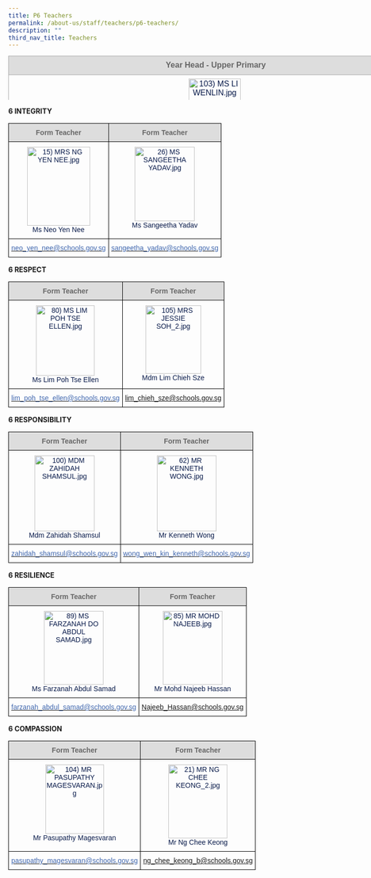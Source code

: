 ```yaml
---
title: P6 Teachers
permalink: /about-us/staff/teachers/p6-teachers/
description: ""
third_nav_title: Teachers
---
```

<table style="margin: auto; outline: 0px; padding: 0px; border-collapse: collapse; clear: both; border: none; color: rgb(8, 26, 74); font-family: Rubik, sans-serif; font-size: 16px; font-style: normal; font-variant-ligatures: normal; font-variant-caps: normal; font-weight: 400; letter-spacing: normal; orphans: 2; text-align: left; text-transform: none; white-space: normal; widows: 2; word-spacing: 0px; -webkit-text-stroke-width: 0px; text-decoration-thickness: initial; text-decoration-style: initial; text-decoration-color: initial; width: 936.898px; height: 89px;" width="0" cellpadding="0" cellspacing="0" border="0" class="ive_eobj_center iveo_table ives_tab_simple3"><tbody style="margin: 0px; outline: 0px; padding: 0px;"><tr style="margin: 0px; outline: 0px; padding: 0px;"><td style="margin: 0px; outline: 0px; padding: 7px; text-align: center; border: 1pt solid rgb(170, 170, 170); width: 817px; background: rgb(221, 221, 221);" width="428"><div style="margin: 0px; outline: 0px; padding: 0px; line-height: normal; text-align: center;" align="center"><font style="margin: 0px; outline: 0px; padding: 0px; line-height: 22.4px; font-family: Rubik, sans-serif !important; font-size: 1rem !important;" size="2"><b style="margin: 0px; outline: 0px; padding: 0px;"><span style="margin: 0px; outline: 0px; padding: 0px; line-height: 22.4px; font-family: Rubik, sans-serif !important; font-size: 1rem !important; color: rgb(102, 102, 102);">&nbsp;Year Head - Upper&nbsp;</span></b><b style="margin: 0px; outline: 0px; padding: 0px;"><span style="margin: 0px; outline: 0px; padding: 0px; line-height: 22.4px; font-family: Rubik, sans-serif !important; font-size: 1rem !important; color: rgb(102, 102, 102);">Primary</span></b></font></div></td></tr><tr style="margin: 0px; outline: 0px; padding: 0px;"><td style="margin: 0px; outline: 0px; padding: 7px; text-align: center; border: 1px solid rgb(170, 170, 170);"><img style="margin: auto; outline: none; padding: 0px; border: none; clear: both; display: block; max-width: 100%; height: 128px; width: 105px;" class="ive_eobj_center" alt="103) MS LI WENLIN.jpg" src="![](/images/103)%20MS%20LI%20WENLIN.jpeg)"><font style="margin: 0px; outline: 0px; padding: 0px; line-height: 22.4px; font-family: Rubik, sans-serif !important; font-size: 1rem !important;">Ms Li Wenlin</font><br style="margin: 0px; outline: 0px; padding: 0px;"></td></tr><tr style="margin: 0px; outline: 0px; padding: 0px;"><td style="margin: 0px; outline: 0px; padding: 7px; text-align: center; border: 1px solid rgb(170, 170, 170);"><div style="margin: 0px; outline: 0px; padding: 0px; line-height: 22.4px; text-align: center;"><a style="margin: 0px; outline: 0px; padding: 0px; color: rgb(64, 103, 174); text-decoration: none;" target="" href="mailto:li_wenlin@schools.gov.sg"><font style="margin: 0px; outline: 0px; padding: 0px; line-height: 22.4px; font-family: Rubik, sans-serif !important; font-size: 1rem !important;" size="2">li_wenlin@schools.gov.sg</font></a></div></td></tr></tbody></table>

**6 INTEGRITY**  

<style type="text/css">
.tg  {border-collapse:collapse;border-spacing:0;}
.tg td{border-color:black;border-style:solid;border-width:1px;font-family:Arial, sans-serif;font-size:14px;
  overflow:hidden;padding:10px 5px;word-break:normal;}
.tg th{border-color:black;border-style:solid;border-width:1px;font-family:Arial, sans-serif;font-size:14px;
  font-weight:normal;overflow:hidden;padding:10px 5px;word-break:normal;}
.tg .tg-hp8w{color:#081A4A;text-align:center;vertical-align:top}
.tg .tg-a4yv{background-color:#DDD;color:#666;font-weight:bold;text-align:center;vertical-align:top}
.tg .tg-8k3w{color:#4067AE;text-align:center;vertical-align:top}
</style>
<table class="tg">
<thead>
  <tr>
    <th class="tg-a4yv">Form Teacher</th>
    <th class="tg-a4yv">Form Teacher</th>
  </tr>
</thead>
<tbody>
  <tr>
    <td class="tg-hp8w"><img src="![](/images/15)%20MRS%20NG%20YEN%20NEE.jpeg)" alt="15) MRS NG YEN NEE.jpg" width="127" height="159"><br>Ms Neo Yen Nee</td>
    <td class="tg-hp8w"><img src="![](/images/26)%20MS%20SANGEETHA%20YADAV.jpeg)" alt="26) MS SANGEETHA YADAV.jpg" width="121" height="150"><br>Ms Sangeetha Yadav</td>
  </tr>
  <tr>
    <td class="tg-8k3w"><a href="mailto:neo_yen_nee@schools.gov.sg"><span style="text-decoration:none;color:#4067AE">neo_yen_nee@schools.gov.sg</span></a></td>
    <td class="tg-8k3w"><a href="mailto:sangeetha_yadav@schools.gov.sg"><span style="text-decoration:none;color:#4067AE">sangeetha_yadav@schools.gov.sg</span></a></td>
  </tr>
</tbody>
</table>

**6 RESPECT**&nbsp;

<style type="text/css">
.tg  {border-collapse:collapse;border-spacing:0;}
.tg td{border-color:black;border-style:solid;border-width:1px;font-family:Arial, sans-serif;font-size:14px;
  overflow:hidden;padding:10px 5px;word-break:normal;}
.tg th{border-color:black;border-style:solid;border-width:1px;font-family:Arial, sans-serif;font-size:14px;
  font-weight:normal;overflow:hidden;padding:10px 5px;word-break:normal;}
.tg .tg-hp8w{color:#081A4A;text-align:center;vertical-align:top}
.tg .tg-a4yv{background-color:#DDD;color:#666;font-weight:bold;text-align:center;vertical-align:top}
.tg .tg-8k3w{color:#4067AE;text-align:center;vertical-align:top}
</style>
<table class="tg">
<thead>
  <tr>
    <th class="tg-a4yv">Form Teacher</th>
    <th class="tg-a4yv">Form Teacher</th>
  </tr>
</thead>
<tbody>
  <tr>
    <td class="tg-hp8w"><img src="![](/images/80)%20MS%20LIM%20POH%20TSE%20ELLEN.jpeg)" alt="80) MS LIM POH TSE ELLEN.jpg" width="118" height="142"><br>Ms Lim Poh Tse Ellen<br></td>
    <td class="tg-hp8w"><img src="![](/images/105)%20MRS%20JESSIE%20SOH_2.jpeg)" alt="105) MRS JESSIE SOH_2.jpg" width="112" height="138"><br>Mdm Lim Chieh Sze<br></td>
  </tr>
  <tr>
    <td class="tg-8k3w"><a href="mailto:lim_poh_tse_ellen@schools.gov.sg"><span style="text-decoration:none;color:#4067AE">lim_poh_tse_ellen@schools.gov.sg</span></a><br></td>
    <td class="tg-8k3w"><a href="mailto:lim_chieh_sze@schools.gov.sg">lim_chieh_sze@schools.gov.sg</a></td>
  </tr>
</tbody>
</table>

  
**6 RESPONSIBILITY**&nbsp;  

<style type="text/css">
.tg  {border-collapse:collapse;border-spacing:0;}
.tg td{border-color:black;border-style:solid;border-width:1px;font-family:Arial, sans-serif;font-size:14px;
  overflow:hidden;padding:10px 5px;word-break:normal;}
.tg th{border-color:black;border-style:solid;border-width:1px;font-family:Arial, sans-serif;font-size:14px;
  font-weight:normal;overflow:hidden;padding:10px 5px;word-break:normal;}
.tg .tg-hp8w{color:#081A4A;text-align:center;vertical-align:top}
.tg .tg-a4yv{background-color:#DDD;color:#666;font-weight:bold;text-align:center;vertical-align:top}
.tg .tg-8k3w{color:#4067AE;text-align:center;vertical-align:top}
</style>
<table class="tg">
<thead>
  <tr>
    <th class="tg-a4yv">Form Teacher<br></th>
    <th class="tg-a4yv">Form Teacher</th>
  </tr>
</thead>
<tbody>
  <tr>
    <td class="tg-hp8w"><img src="![](/images/100)%20MDM%20ZAHIDAH%20SHAMSUL.jpeg)" alt="100) MDM ZAHIDAH SHAMSUL.jpg" width="121" height="153"><br>Mdm Zahidah Shamsul</td>
    <td class="tg-hp8w"><img src="![](/images/62)%20MR%20KENNETH%20WONG.jpeg)" alt="62) MR KENNETH WONG.jpg" width="120" height="153"><br>Mr Kenneth Wong</td>
  </tr>
  <tr>
    <td class="tg-8k3w"><a href="mailto:zahidah_shamsul@schools.gov.sg"><span style="text-decoration:none;color:#4067AE">zahidah_shamsul@schools.gov.sg</span></a><br></td>
    <td class="tg-8k3w"><a href="mailto:wong_wen_kin_kenneth@schools.gov.sg"><span style="text-decoration:none;color:#4067AE">wong_wen_kin_kenneth@schools.gov.sg</span></a></td>
  </tr>
</tbody>
</table>

  
**6 RESILIENCE**  

<style type="text/css">
.tg  {border-collapse:collapse;border-spacing:0;}
.tg td{border-color:black;border-style:solid;border-width:1px;font-family:Arial, sans-serif;font-size:14px;
  overflow:hidden;padding:10px 5px;word-break:normal;}
.tg th{border-color:black;border-style:solid;border-width:1px;font-family:Arial, sans-serif;font-size:14px;
  font-weight:normal;overflow:hidden;padding:10px 5px;word-break:normal;}
.tg .tg-hp8w{color:#081A4A;text-align:center;vertical-align:top}
.tg .tg-a4yv{background-color:#DDD;color:#666;font-weight:bold;text-align:center;vertical-align:top}
.tg .tg-8k3w{color:#4067AE;text-align:center;vertical-align:top}
</style>
<table class="tg">
<thead>
  <tr>
    <th class="tg-a4yv">Form Teacher</th>
    <th class="tg-a4yv">Form Teacher</th>
  </tr>
</thead>
<tbody>
  <tr>
    <td class="tg-hp8w"><img src="https://bedokgreenpri.moe.edu.sg/qql/slot/u204/2020%20Our%20People%20_Photos/89)%20MS%20FARZANAH%20DO%20ABDUL%20SAMAD.jpg" alt="89) MS FARZANAH DO ABDUL SAMAD.jpg" width="120" height="149"><br>Ms Farzanah Abdul Samad</td>
    <td class="tg-hp8w"><img src="https://bedokgreenpri.moe.edu.sg/qql/slot/u204/2020%20Our%20People%20_Photos/85)%20MR%20MOHD%20NAJEEB.jpg" alt="85) MR MOHD NAJEEB.jpg" width="120" height="149"><br>Mr Mohd Najeeb Hassan</td>
  </tr>
  <tr>
    <td class="tg-8k3w"><a href="mailto:farzanah_abdul_samad@schools.gov.sg"><span style="text-decoration:none;color:#4067AE">farzanah_abdul_samad@schools.gov.sg</span></a><br></td>
    <td class="tg-8k3w"><a href="mailto:Najeeb_Hassan@schools.gov.sg">Najeeb_Hassan@schools.gov.sg</a></td>
  </tr>
</tbody>
</table>

  
**6 COMPASSION**  

<style type="text/css">
.tg  {border-collapse:collapse;border-spacing:0;}
.tg td{border-color:black;border-style:solid;border-width:1px;font-family:Arial, sans-serif;font-size:14px;
  overflow:hidden;padding:10px 5px;word-break:normal;}
.tg th{border-color:black;border-style:solid;border-width:1px;font-family:Arial, sans-serif;font-size:14px;
  font-weight:normal;overflow:hidden;padding:10px 5px;word-break:normal;}
.tg .tg-hp8w{color:#081A4A;text-align:center;vertical-align:top}
.tg .tg-a4yv{background-color:#DDD;color:#666;font-weight:bold;text-align:center;vertical-align:top}
.tg .tg-8k3w{color:#4067AE;text-align:center;vertical-align:top}
</style>
<table class="tg">
<thead>
  <tr>
    <th class="tg-a4yv">Form Teacher</th>
    <th class="tg-a4yv">Form Teacher</th>
  </tr>
</thead>
<tbody>
  <tr>
    <td class="tg-hp8w"><img src="https://bedokgreenpri.moe.edu.sg/qql/slot/u204/2020%20Our%20People%20_Photos/104)%20MR%20PASUPATHY%20MAGESVARAN.jpg" alt="104) MR PASUPATHY MAGESVARAN.jpg" width="118" height="140"><br>Mr Pasupathy Magesvaran</td>
    <td class="tg-hp8w"><img src="https://bedokgreenpri.moe.edu.sg/qql/slot/u204/2020%20Our%20People%20_Photos/21)%20MR%20NG%20CHEE%20KEONG_2.jpg" alt="21) MR NG CHEE KEONG_2.jpg" width="119" height="149"><br>Mr Ng Chee Keong</td>
  </tr>
  <tr>
    <td class="tg-8k3w"><a href="mailto:pasupathy_magesvaran@schools.gov.sg"><span style="text-decoration:none;color:#4067AE">pasupathy_magesvaran@schools.gov.sg</span></a><br></td>
    <td class="tg-8k3w"><a href="mailto:ng_chee_keong@schools.gov.sg">ng_chee_keong_b@schools.gov.sg</a></td>
  </tr>
</tbody>
</table>